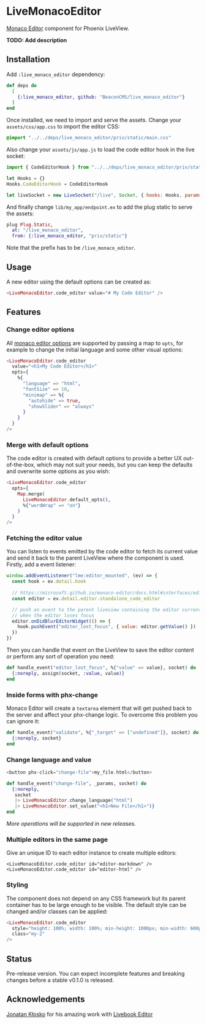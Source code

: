 # LiveMonacoEditor

[Monaco Editor](https://microsoft.github.io/monaco-editor/) component for Phoenix LiveView.

**TODO: Add description**

## Installation

Add `:live_monaco_editor` dependency:

```elixir
def deps do
  [
    {:live_monaco_editor, github: "BeaconCMS/live_monaco_editor"}
  ]
end
```

Once installed, we need to import and serve the assets. Change your `assets/css/app.css` to import the editor CSS:

```css
@import "../../deps/live_monaco_editor/priv/static/main.css"
```

Also change your `assets/js/app.js` to load the code editor hook in the live socket:

```js
import { CodeEditorHook } from "../../deps/live_monaco_editor/priv/static/main.js"

let Hooks = {}
Hooks.CodeEditorHook = CodeEditorHook

let liveSocket = new LiveSocket("/live", Socket, { hooks: Hooks, params: { _csrf_token: csrfToken } })
```

And finally change `lib/my_app/endpoint.ex` to add the plug static to serve the assets:

```elixir
plug Plug.Static,
  at: "/live_monaco_editor",
  from: {:live_monaco_editor, "priv/static"}
```

Note that the prefix has to be `/live_monaco_editor`.

## Usage

A new editor using the default options can be created as:

```heex
<LiveMonacoEditor.code_editor value="# My Code Editor" />
```

## Features

### Change editor options

All [monaco editor options](https://microsoft.github.io/monaco-editor/docs.html#interfaces/editor.IStandaloneEditorConstructionOptions.html) are supported by passing a map to `opts`, for example to change the initial language and some other visual options:

```heex
<LiveMonacoEditor.code_editor
  value="<h1>My Code Editor</h1>"
  opts={
    %{
      "language" => "html",
      "fontSize" => 10,
      "minimap" => %{
        "autohide" => true,
        "showSlider" => "always"
      }
    }
  }
/>
```

### Merge with default options

The code editor is created with default options to provide a better UX out-of-the-box, which may not suit your needs, but you can keep the defaults and overwrite some options as you wish:

```heex
<LiveMonacoEditor.code_editor
  opts={
    Map.merge(
      LiveMonacoEditor.default_opts(),
      %{"wordWrap" => "on"}
    )
  }
/>
```

### Fetching the editor value

You can listen to events emitted by the code editor to fetch its current value and send it back to the parent LiveView where the component is used. Firstly, add a event listener:

```javascript
window.addEventListener("lme:editor_mounted", (ev) => {
  const hook = ev.detail.hook
  
  // https://microsoft.github.io/monaco-editor/docs.html#interfaces/editor.IStandaloneCodeEditor.html
  const editor = ev.detail.editor.standalone_code_editor

  // push an event to the parent liveview containing the editor current value
  // when the editor loses focus
  editor.onDidBlurEditorWidget(() => {
    hook.pushEvent("editor_lost_focus", { value: editor.getValue() })
  })
})
```

Then you can handle that event on the LiveView to save the editor content or perform any sort of operation you need:

```elixir
def handle_event("editor_lost_focus", %{"value" => value}, socket) do
  {:noreply, assign(socket, :value, value)}
end
```

### Inside forms with phx-change

Monaco Editor will create a `textarea` element that will get pushed back to the server and affect your phx-change logic. To overcome this problem you can ignore it:

```elixir
def handle_event("validate", %{"_target" => ["undefined"]}, socket) do
  {:noreply, socket}
end
```

### Change language and value


```heex
<button phx-click="change-file">my_file.html</button>
```

```elixir
def handle_event("change-file", _params, socket) do
  {:noreply,
   socket
   |> LiveMonacoEditor.change_language("html")
   |> LiveMonacoEditor.set_value("<h1>New File</h1>")}
end
```

_More operations will be supported in new releases._

### Multiple editors in the same page

Give an unique ID to each editor instance to create multiple editors:

```
<LiveMonacoEditor.code_editor id="editor-markdown" />
<LiveMonacoEditor.code_editor id="editor-html" />
```

### Styling

The component does not depend on any CSS framework but its parent container has to be large enough to be visible. The default style can be changed and/or classes can be applied:

```heex
<LiveMonacoEditor.code_editor
  style="height: 100%; width: 100%; min-height: 1000px; min-width: 600px;"
  class="my-2"
/>
```

## Status

Pre-release version. You can expect incomplete features and breaking changes before a stable v0.1.0 is released.

## Acknowledgements

[Jonatan Kłosko](https://github.com/jonatanklosko) for his amazing work with [Livebook Editor](https://github.com/livebook-dev/livebook/blob/main/assets/js/hooks/cell_editor.js)
